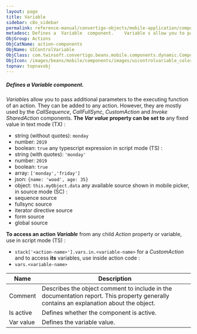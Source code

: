 ```yaml
---
layout: page
title: Variable
sidebar: c8o_sidebar
permalink: reference-manual/convertigo-objects/mobile-application/components/action-components/variable/
metadesc: Defines a  Variable  component.    Variable s allow you to pass additional parameters to the executing function of an action. They can be added to any
ObjGroup: Actions
ObjCatName: action-components
ObjName: UIControlVariable
ObjClass: com.twinsoft.convertigo.beans.mobile.components.dynamic.ComponentManager$3
ObjIcon: /images/beans/mobile/components/images/uicontrolvariable_color_32x32.png
topnav: topnavobj
---
```

##### Defines a <i>Variable</i> component. 
 <i>Variable</i>s allow you to pass additional parameters to the executing function of an action.
They can be added to any action. However, they are mostly used by the <i>CallSequence</i>, <i>CallFullSync</i>, <i>CustomAction</i> and <i>Invoke SharedAction</i> components.
<b>The <i>Var value</i> property can be set to</b>
any fixed value in text mode (TX) :
 - string (without quotes): <code>monday</code>
 - number: <code>2019</code>
 - boolean: <code>true</code>
any typescript expression in script mode (TS) :
 - string (with quotes): <code>'monday'</code>
 - number: <code>2019</code>
 - boolean: <code>true</code>
 - array: <code>['monday','friday']</code>
 - json: <code>{name: 'wood', age: 35}</code>
 - object: <code>this.myObject.data</code>
any available source shown in mobile picker, in source mode (SC) :
 - sequence source
 - fullsync source
 - iterator directive source
 - form source
 - global source

<b>To access an action <i>Variable</i></b>
from any child <i>Action</i> property or variable, use in script mode (TS) :
 - <code>stack['&lt;action-name&gt;'].vars.in.&lt;variable-name&gt;</code>
for a <i>CustomAction</i> and to access <b>its</b> variables, use inside action code :
 - <code>vars.&lt;variable-name&gt;</code>


Name | Description 
--- | ---
Comment | Describes the object comment to include in the documentation report.  This property generally contains an explanation about the object. 
Is active | Defines whether the component is active. 
Var value | Defines the variable value. 

